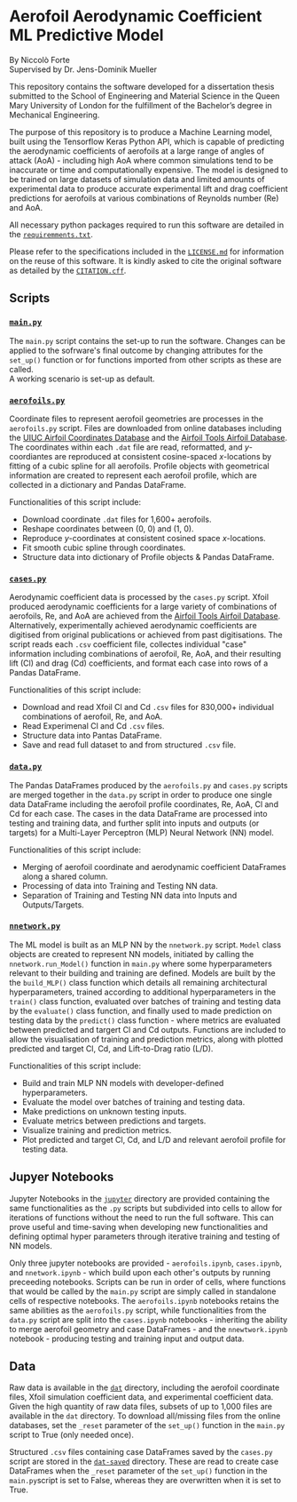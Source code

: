 # Aerofoil Aerodynamic Coefficient ML Predictive Model

By Niccolò Forte  
Supervised by Dr. Jens-Dominik Mueller

This repository contains the software developed for a dissertation thesis submitted to the School of Engineering and 
Material Science in the Queen Mary University of London for the fulfillment of the Bachelor’s degree in Mechanical 
Engineering.

The purpose of this repository is to produce a Machine Learning model, built using the Tensorflow Keras Python API, 
which is capable of predicting the aerodynamic coefficients of aerofoils at a large range of angles of attack (AoA) - 
including high AoA where common simulations tend to be inaccurate or time and computationally expensive. The model is
designed to be trained on large datasets of simulation data and limited amounts of experimental data to produce accurate
experimental lift and drag coefficient predictions for aerofoils at various combinations of Reynolds number (Re) and AoA.

All necessary python packages required to run this software are detailed in the
[`requiremments.txt`](https://github.com/niccoforte/Aerofoil-Aerodynamic-Coefficients-ML-Predictive-Model/blob/main/requirements.txt).

Please refer to the specifications included in the 
[`LICENSE.md`](https://github.com/niccoforte/Aerofoil-Aerodynamic-Coefficients-ML-Predictive-Model/blob/main/LICENSE.md) 
for information on the reuse of this software. It is kindly asked to cite the original software as detailed by the 
[`CITATION.cff`](https://github.com/niccoforte/Aerofoil-Aerodynamic-Coefficients-ML-Predictive-Model/blob/main/CITATION.cff).

## Scripts

###  [`main.py`](https://github.com/niccoforte/Aerofoil-Aerodynamic-Coefficients-ML-Predictive-Model/blob/main/main.py)

The `main.py` script contains the set-up to run the software. Changes can be applied to the sofrware's final outcome by 
changing attributes for the `set_up()` function or for functions imported from other scripts as these are called.  
A working scenario is set-up as default.

### [`aerofoils.py`](https://github.com/niccoforte/Aerofoil-Aerodynamic-Coefficients-ML-Predictive-Model/blob/main/aerofoils.py)

Coordinate files to represent aerofoil geometries are processes in the `aerofoils.py` script. Files are downloaded from 
online databases including the [UIUC Airfoil Coordinates Database](https://m-selig.ae.illinois.edu/ads/coord_database.html) 
and the [Airfoil Tools Airfoil Database](http://airfoiltools.com/search/airfoils). The coordinates within each `.dat` 
file are read, reformatted, and $y$-coordiantes are reproduced at consistent cosine-spaced $x$-locations by fitting 
of a cubic spline for all aerofoils. Profile objects with geometrical information are created to represent each aerofoil 
profile, which are collected in a dictionary and Pandas DataFrame.

Functionalities of this script include:
- Download coordinate `.dat` files for 1,600+ aerofoils.
- Reshape coordinates between (0, 0) and (1, 0).
- Reproduce $y$-coordinates at consistent cosined space $x$-locations.
- Fit smooth cubic spline through coordinates.
- Structure data into dictionary of Profile objects & Pandas DataFrame.

###  [`cases.py`](https://github.com/niccoforte/Aerofoil-Aerodynamic-Coefficients-ML-Predictive-Model/blob/main/cases.py)

Aerodynamic coefficient data is processed by the `cases.py` script. Xfoil produced aerodynamic coefficients for a large 
variety of combinations of aerofoils, Re, and AoA are achieved from the 
[Airfoil Tools Airfoil Database](http://airfoiltools.com/search/airfoils). Alternatively, experimentally achieved 
aerodynamic coefficients are digitised from original publications or achieved from past digitisations. The script reads 
each `.csv` coefficient file, collectes individual "case" information including combinations of aerofoil, Re, AoA, and 
their resulting lift (Cl) and drag (Cd) coefficients, and format each case into rows of a Pandas DataFrame.

Functionalities of this script include:
- Download and read Xfoil Cl and Cd `.csv` files for 830,000+ individual combinations of aerofoil, Re, and AoA.
- Read Experimenal Cl and Cd `.csv` files.
- Structure data into Pantas DataFrame.
- Save and read full dataset to and from structured `.csv` file.

###  [`data.py`](https://github.com/niccoforte/Aerofoil-Aerodynamic-Coefficients-ML-Predictive-Model/blob/main/data.py)

The Pandas DataFrames produced by the `aerofoils.py` and `cases.py` scripts are merged together in the `data.py` script
in order to produce one single data DataFrame including the aerofoil profile coordinates, Re, AoA, Cl and Cd for each 
case. The cases in the data DataFrame are processed into testing and training data, and further split into inputs and 
outputs (or targets) for a Multi-Layer Perceptron (MLP) Neural Network (NN) model.

Functionalities of this script include:
- Merging of aerofoil coordinate and aerodynamic coefficient DataFrames along a shared column.
- Processing of data into Training and Testing NN data.
- Separation of Training and Testing NN data into Inputs and Outputs/Targets.

###  [`nnetwork.py`](https://github.com/niccoforte/Aerofoil-Aerodynamic-Coefficients-ML-Predictive-Model/blob/main/nnetwork.py)

The ML model is built as an MLP NN by the `nnetwork.py` script. `Model` class objects are created to represent NN 
models, initiated by calling the `nnetwork.run_Model()` function in `main.py` where some hyperparameters relevant to 
their building and training are defined. Models are built by the the `build_MLP()` class function which details all 
remaining architectural hyperparameters, trained according to additional hyperparameters in the `train()` class 
function, evaluated over batches of training and testing data by the `evaluate()` class function, and finally used to 
made prediction on testing data by the `predict()` class function - where metrics are evaluated between predicted and 
targert Cl and Cd outputs. Functions are included to allow the visualisation of training and prediction metrics, along 
with plotted predicted and target Cl, Cd, and Lift-to-Drag ratio (L/D).

Functionalities of this script include:
- Build and train MLP NN models with developer-defined hyperparameters.
- Evaluate the model over batches of training and testing data.
- Make predictions on unknown testing inputs.
- Evaluate metrics between predictions and targets.
- Visualize training and prediction metrics.
- Plot predicted and target Cl, Cd, and L/D and relevant aerofoil profile for testing data.


## Jupyer Notebooks

Jupyter Notebooks in the 
[`jupyter`](https://github.com/niccoforte/Aerofoil-Aerodynamic-Coefficients-ML-Predictive-Model/tree/main/jupyter) 
directory are provided containing the same functionalities as the `.py` scripts but subdivided into cells to allow for 
iterations of functions without the need to run the full software. This can prove useful and time-saving when developing 
new functionalities and defining optimal hyper parameters through iterative training and testing of NN models. 

Only three jupyter notebooks are provided - `aerofoils.ipynb`, `cases.ipynb`, and `nnetwork.ipynb` - which build 
upon each other's outputs by running preceeding notebooks. Scripts can be run in order of cells, where functions that 
would be called by the `main.py` script are simply called in standalone cells of respective notebooks. The 
`aerofoils.ipynb` notebooks retains the same abilities as the `aerofoils.py` script, while functionalities from the
`data.py` script are split into the `cases.ipynb` notebooks - inheriting the ability to merge aerofoil geometry and 
case DataFrames - and the `nnewtwork.ipynb` notebook - producing testing and training input and output data.


## Data

Raw data is available in the 
[`dat`](https://github.com/niccoforte/Aerofoil-Aerodynamic-Coefficients-ML-Predictive-Model/tree/main/dat) directory, 
including the aerofoil coordinate files, Xfoil simulation coefficient data, and experimental coefficient data. Given 
the high quantity of raw data files, subsets of up to 1,000 files are available in the `dat` directory. To download 
all/missing files from the online databases, set the `_reset` parameter of the `set_up()` function in the `main.py` 
script to True (only needed once).

Structured `.csv` files containing case DataFrames saved by the `cases.py` script are stored in the
[`dat-saved`](https://github.com/niccoforte/Aerofoil-Aerodynamic-Coefficients-ML-Predictive-Model/tree/main/dat-saved)
directory. These are read to create case DataFrames when the `_reset` parameter of the `set_up()` function in the 
`main.py`script is set to False, whereas they are overwritten when it is set to True.
